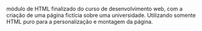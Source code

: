 módulo de HTML finalizado do curso de desenvolvimento web, com a criação de uma página fictícia sobre uma universidade. Utilizando somente HTML puro para a personalização e montagem da página.
